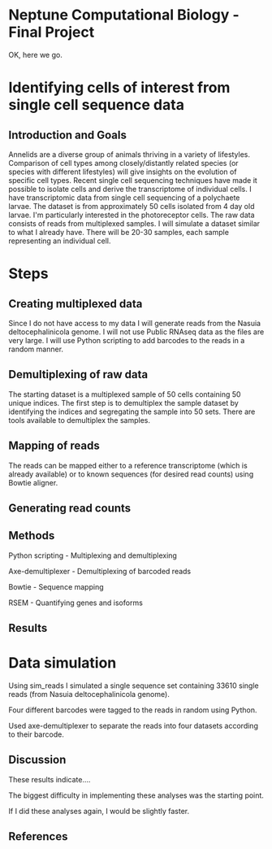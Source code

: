 # Neptune Computational Biology - Final Project


OK, here we go.

# Identifying cells of interest from single cell sequence data

## Introduction and Goals

Annelids are a diverse group of animals thriving in a variety of lifestyles. Comparison of cell types among closely/distantly related species (or species with different lifestyles) will give insights on the evolution of specific cell types. Recent single cell sequencing techniques have made it possible to isolate cells and derive the transcriptome of individual cells.
I have transcriptomic data from single cell sequencing of a polychaete larvae. The dataset is from approximately 50 cells isolated from 4 day old larvae. I'm particularly interested in the photoreceptor cells. The raw data consists of reads from multiplexed samples. I will simulate a dataset similar to what I already have. There will be 20-30 samples, each sample representing an individual cell. 

# Steps

## Creating multiplexed data

Since I do not have access to my data I will generate reads from the Nasuia deltocephalinicola genome. I will not use Public RNAseq data as the files are very large. I will use Python scripting to add barcodes to the reads in a random manner.  

## Demultiplexing of raw data

The starting dataset is a multiplexed sample of 50 cells containing 50 unique indices. The first step is to demultiplex the sample dataset by identifying the indices and segregating the sample into 50 sets. There are tools available to demultiplex the samples.  

## Mapping of reads 

The reads can be mapped either to a reference transcriptome (which is already available) or to known sequences (for desired read counts) using Bowtie aligner.

## Generating read counts


## 


## Methods

Python scripting - Multiplexing and demultiplexing

Axe-demultiplexer - Demultiplexing of barcoded reads

Bowtie - Sequence mapping

RSEM - Quantifying genes and isoforms


## Results

# Data simulation

Using sim_reads I simulated a single sequence set containing 33610 single reads (from Nasuia deltocephalinicola genome).

Four different barcodes were tagged to the reads in random using Python.

Used axe-demultiplexer to separate the reads into four datasets according to their barcode.


## Discussion

These results indicate....

The biggest difficulty in implementing these analyses was the starting point.

If I did these analyses again, I would be slightly faster.

## References


